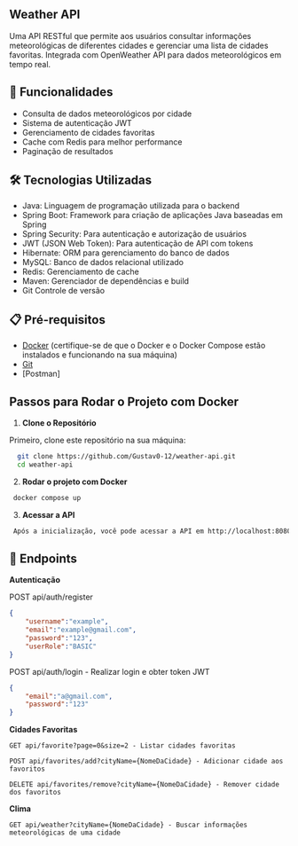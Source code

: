 ## Weather API
Uma API RESTful que permite aos usuários consultar informações meteorológicas de diferentes cidades e gerenciar uma lista de cidades favoritas. Integrada com OpenWeather API para dados meteorológicos em tempo real.
## 🚀 Funcionalidades

- Consulta de dados meteorológicos por cidade
- Sistema de autenticação JWT
- Gerenciamento de cidades favoritas
- Cache com Redis para melhor performance
- Paginação de resultados

## 🛠️ Tecnologias Utilizadas

- Java: Linguagem de programação utilizada para o backend
- Spring Boot: Framework para criação de aplicações Java baseadas em Spring
- Spring Security: Para autenticação e autorização de usuários
- JWT (JSON Web Token): Para autenticação de API com tokens
- Hibernate: ORM para gerenciamento do banco de dados
- MySQL: Banco de dados relacional utilizado
- Redis: Gerenciamento de cache
- Maven: Gerenciador de dependências e build
- Git Controle de versão

## 📋 Pré-requisitos

- [Docker](https://www.docker.com/products/docker-desktop) (certifique-se de que o Docker e o Docker Compose estão instalados e funcionando na sua máquina)
- [Git](https://git-scm.com/book/en/v2/Getting-Started-Installing-Git)
- [Postman]

## Passos para Rodar o Projeto com Docker

1. **Clone o Repositório**
   
Primeiro, clone este repositório na sua máquina:

```bash
  git clone https://github.com/Gustav0-12/weather-api.git
  cd weather-api
  ```

2. **Rodar o projeto com Docker**
```bash
 docker compose up 
 ```

3. **Acessar a API**
```bash
 Após a inicialização, você pode acessar a API em http://localhost:8080.
 ```

## 📌 Endpoints
**Autenticação**

POST api/auth/register
```json
{
    "username":"example",
    "email":"example@gmail.com",
    "password":"123",
    "userRole":"BASIC"
}
```

POST api/auth/login - Realizar login e obter token JWT
```json
{
    "email":"a@gmail.com",
    "password":"123"
}
```

**Cidades Favoritas**
```
GET api/favorite?page=0&size=2 - Listar cidades favoritas
```

```
POST api/favorites/add?cityName={NomeDaCidade} - Adicionar cidade aos favoritos
```

```
DELETE api/favorites/remove?cityName={NomeDaCidade} - Remover cidade dos favoritos
```

**Clima**
```
GET api/weather?cityName={NomeDaCidade} - Buscar informações meteorológicas de uma cidade
```
